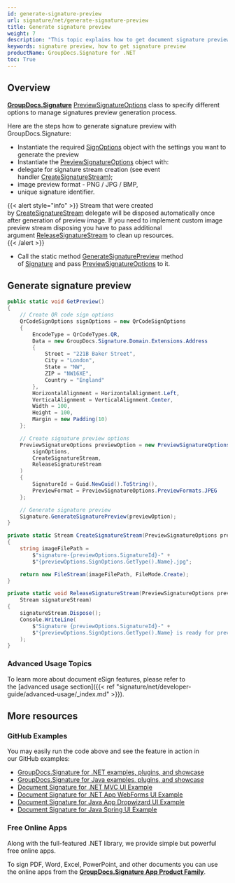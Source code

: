 ```yaml
---
id: generate-signature-preview
url: signature/net/generate-signature-preview
title: Generate signature preview
weight: 7
description: "This topic explains how to get document signature preview in c#"
keywords: signature preview, how to get signature preview
productName: GroupDocs.Signature for .NET 
toc: True
---
```

## Overview

[**GroupDocs.Signature**](https://products.groupdocs.com/signature/net) [PreviewSignatureOptions](https://reference.groupdocs.com/signature/net/groupdocs.signature.options/previewsignatureoptions) class to specify different options to manage signatures preview generation process.  
  
Here are the steps how to generate signature preview with GroupDocs.Signature:

* Instantiate the required [SignOptions](https://reference.groupdocs.com/signature/net/groupdocs.signature.options/signoptions) object with the settings you want to generate the preview
* Instantiate the [PreviewSignatureOptions](https://reference.groupdocs.com/signature/net/groupdocs.signature.options/previewsignatureoptions) object with:
* delegate for signature stream creation (see event handler [CreateSignatureStream](https://reference.groupdocs.com/signature/net/groupdocs.signature.options/createsignaturestream));
* image preview format - PNG / JPG / BMP,
* unique signature identifier.

{{< alert style="info" >}}
Stream that were created by [CreateSignatureStream](https://reference.groupdocs.com/signature/net/groupdocs.signature.options/createsignaturestream) delegate will be disposed automatically once after generation of preview image. If you need to implement custom image preview stream disposing you have to pass additional argument [ReleaseSignatureStream](https://reference.groupdocs.com/signature/net/groupdocs.signature.options/releasesignaturestream) to clean up resources.  
{{< /alert >}}
* Call the static method [GenerateSignaturePreview](https://reference.groupdocs.com/signature/net/groupdocs.signature/signature/generatesignaturepreview) method of [Signature](https://reference.groupdocs.com/signature/net/groupdocs.signature/signature) and pass [PreviewSignatureOptions](https://reference.groupdocs.com/signature/net/groupdocs.signature.options/previewsignatureoptions) to it.

## Generate signature preview

```csharp
public static void GetPreview()
{
    // Create QR code sign options
    QrCodeSignOptions signOptions = new QrCodeSignOptions
    {
        EncodeType = QrCodeTypes.QR,
        Data = new GroupDocs.Signature.Domain.Extensions.Address
        {
            Street = "221B Baker Street",
            City = "London",
            State = "NW",
            ZIP = "NW16XE",
            Country = "England"
        },
        HorizontalAlignment = HorizontalAlignment.Left,
        VerticalAlignment = VerticalAlignment.Center,
        Width = 100,
        Height = 100,
        Margin = new Padding(10)
    };

    // Create signature preview options
    PreviewSignatureOptions previewOption = new PreviewSignatureOptions(
        signOptions, 
        CreateSignatureStream, 
        ReleaseSignatureStream
    )
    {
        SignatureId = Guid.NewGuid().ToString(),
        PreviewFormat = PreviewSignatureOptions.PreviewFormats.JPEG
    };

    // Generate signature preview
    Signature.GenerateSignaturePreview(previewOption);
}

private static Stream CreateSignatureStream(PreviewSignatureOptions previewOptions)
{
    string imageFilePath = 
        $"signature-{previewOptions.SignatureId}-" +
        $"{previewOptions.SignOptions.GetType().Name}.jpg";

    return new FileStream(imageFilePath, FileMode.Create);
}

private static void ReleaseSignatureStream(PreviewSignatureOptions previewOptions, 
    Stream signatureStream)
{
    signatureStream.Dispose();
    Console.WriteLine(
        $"Signature {previewOptions.SignatureId}-" +
        $"{previewOptions.SignOptions.GetType().Name} is ready for preview"
    );
}
```

### Advanced Usage Topics

To learn more about document eSign features, please refer to the [advanced usage section]({{< ref "signature/net/developer-guide/advanced-usage/_index.md" >}}).

## More resources

### GitHub Examples

You may easily run the code above and see the feature in action in our GitHub examples:

* [GroupDocs.Signature for .NET examples, plugins, and showcase](https://github.com/groupdocs-signature/GroupDocs.Signature-for-.NET)
* [GroupDocs.Signature for Java examples, plugins, and showcase](https://github.com/groupdocs-signature/GroupDocs.Signature-for-Java)
* [Document Signature for .NET MVC UI Example](https://github.com/groupdocs-signature/GroupDocs.Signature-for-.NET-MVC)
* [Document Signature for .NET App WebForms UI Example](https://github.com/groupdocs-signature/GroupDocs.Signature-for-.NET-WebForms)
* [Document Signature for Java App Dropwizard UI Example](https://github.com/groupdocs-signature/GroupDocs.Signature-for-Java-Dropwizard)
* [Document Signature for Java Spring UI Example](https://github.com/groupdocs-signature/GroupDocs.Signature-for-Java-Spring)

### Free Online Apps

Along with the full-featured .NET library, we provide simple but powerful free online apps.

To sign PDF, Word, Excel, PowerPoint, and other documents you can use the online apps from the **[GroupDocs.Signature App Product Family](https://products.groupdocs.app/signature/family)**.
